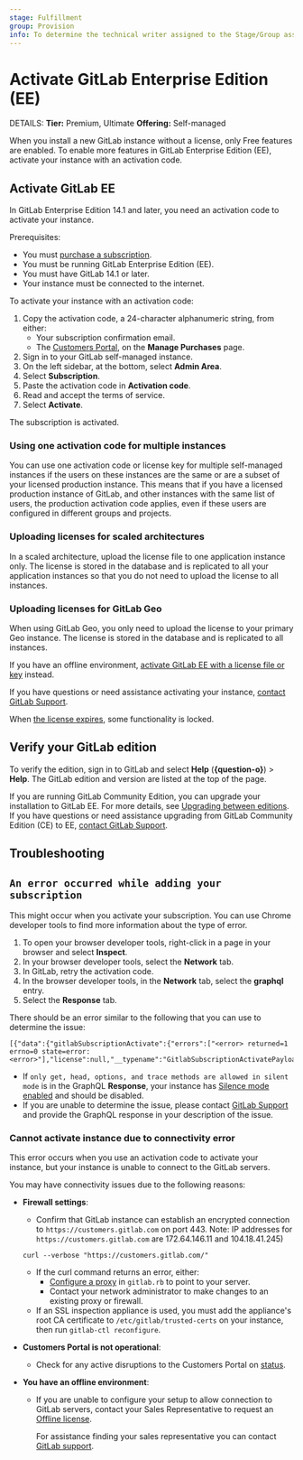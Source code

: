 ```yaml
---
stage: Fulfillment
group: Provision
info: To determine the technical writer assigned to the Stage/Group associated with this page, see https://handbook.gitlab.com/handbook/product/ux/technical-writing/#assignments
---
```


# Activate GitLab Enterprise Edition (EE)

DETAILS:
**Tier:** Premium, Ultimate
**Offering:** Self-managed

When you install a new GitLab instance without a license, only Free features
are enabled. To enable more features in GitLab Enterprise Edition (EE), activate
your instance with an activation code.

## Activate GitLab EE

In GitLab Enterprise Edition 14.1 and later, you need an activation code to activate
your instance.

Prerequisites:

- You must [purchase a subscription](https://about.gitlab.com/pricing/).
- You must be running GitLab Enterprise Edition (EE).
- You must have GitLab 14.1 or later.
- Your instance must be connected to the internet.

To activate your instance with an activation code:

1. Copy the activation code, a 24-character alphanumeric string, from either:
   - Your subscription confirmation email.
   - The [Customers Portal](https://customers.gitlab.com/customers/sign_in), on the **Manage Purchases** page.
1. Sign in to your GitLab self-managed instance.
1. On the left sidebar, at the bottom, select **Admin Area**.
1. Select **Subscription**.
1. Paste the activation code in **Activation code**.
1. Read and accept the terms of service.
1. Select **Activate**.

The subscription is activated.

### Using one activation code for multiple instances

You can use one activation code or license key for multiple self-managed instances if the users on
these instances are the same or are a subset of your licensed production instance. This means that if
you have a licensed production instance of GitLab, and other instances with the same list of users, the
production activation code applies, even if these users are configured in different groups and projects.

### Uploading licenses for scaled architectures

In a scaled architecture, upload the license file to one application instance only. The license is stored in the
database and is replicated to all your application instances so that you do not need to upload the license to all instances.

### Uploading licenses for GitLab Geo

When using GitLab Geo, you only need to upload the license to your primary Geo instance. The license is stored in the database and is replicated to all instances.

If you have an offline environment,
[activate GitLab EE with a license file or key](license_file.md) instead.

If you have questions or need assistance activating your instance,
[contact GitLab Support](https://about.gitlab.com/support/#contact-support).

When [the license expires](../administration/license_file.md#what-happens-when-your-license-expires),
some functionality is locked.

## Verify your GitLab edition

To verify the edition, sign in to GitLab and select
**Help** (**{question-o}**) > **Help**. The GitLab edition and version are listed
at the top of the page.

If you are running GitLab Community Edition, you can upgrade your installation to GitLab
EE. For more details, see [Upgrading between editions](../update/index.md#upgrading-between-editions).
If you have questions or need assistance upgrading from GitLab Community Edition (CE) to EE,
[contact GitLab Support](https://about.gitlab.com/support/#contact-support).

## Troubleshooting

## `An error occurred while adding your subscription`

This might occur when you activate your subscription. You can use Chrome developer tools to find more information about the type of error.

1. To open your browser developer tools, right-click in a page in your browser and select **Inspect**.
1. In your browser developer tools, select the **Network** tab.
1. In GitLab, retry the activation code.
1. In the browser developer tools, in the **Network** tab, select the **graphql** entry.
1. Select the **Response** tab.

There should be an error similar to the following that you can use to determine the issue:

```plaintext
[{"data":{"gitlabSubscriptionActivate":{"errors":["<error> returned=1 errno=0 state=error: <error>"],"license":null,"__typename":"GitlabSubscriptionActivatePayload"}}}]
```

- If `only get, head, options, and trace methods are allowed in silent mode` is in the GraphQL **Response**, your instance has [Silence mode enabled](../administration/silent_mode/index.md) and should be disabled.
- If you are unable to determine the issue, please contact [GitLab Support](https://about.gitlab.com/support/portal/) and provide the GraphQL response in your description of the issue.

### Cannot activate instance due to connectivity error

This error occurs when you use an activation code to activate your instance, but your instance is unable to connect to the GitLab servers.

You may have connectivity issues due to the following reasons:

- **Firewall settings**:
  - Confirm that GitLab instance can establish an encrypted connection to `https://customers.gitlab.com` on port 443.
    Note: IP addresses for `https://customers.gitlab.com` are 172.64.146.11 and 104.18.41.245)

   ```shell
   curl --verbose "https://customers.gitlab.com/"
  ```

  - If the curl command returns an error, either:
    - [Configure a proxy](https://docs.gitlab.com/omnibus/settings/environment-variables.html) in `gitlab.rb` to point to your server.
    - Contact your network administrator to make changes to an existing proxy or firewall.
  - If an SSL inspection appliance is used, you must add the appliance's root CA certificate to `/etc/gitlab/trusted-certs` on your instance, then run `gitlab-ctl reconfigure`.

- **Customers Portal is not operational**:
  - Check for any active disruptions to the Customers Portal on [status](https://status.gitlab.com/).

- **You have an offline environment**:
  - If you are unable to configure your setup to allow connection to GitLab servers, contact your Sales Representative to request an [Offline license](https://about.gitlab.com/pricing/licensing-faq/cloud-licensing/#what-is-an-offline-cloud-license).

    For assistance finding your sales representative you can contact [GitLab support](https://about.gitlab.com/support/#contact-support).
